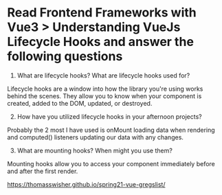 # Read Frontend Frameworks with Vue3 > Understanding VueJs Lifecycle Hooks and answer the following questions
1. What are lifecycle hooks? What are lifecycle hooks used for?

Lifecycle hooks are a window into how the library you're using works behind the scenes. They allow you to know when your component is created, added to the DOM, updated, or destroyed.

2. How have you utilized lifecycle hooks in your afternoon projects?

Probably the 2 most I have used is onMount loading data when rendering and computed() listeners updating our data with any changes.

3. What are mounting hooks? When might you use them?

Mounting hooks allow you to access your component immediately before and after the first render. 
 
 https://thomasswisher.github.io/spring21-vue-gregslist/